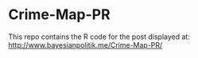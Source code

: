 # Crime-Map-PR

This repo contains the R code for the post displayed at: http://www.bayesianpolitik.me/Crime-Map-PR/
